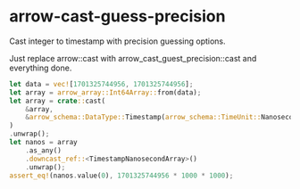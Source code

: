 # arrow-cast-guess-precision

Cast integer to timestamp with precision guessing options.

Just replace arrow::cast with arrow_cast_guest_precision::cast and everything done.

```rust
let data = vec![1701325744956, 1701325744956];
let array = arrow_array::Int64Array::from(data);
let array = crate::cast(
    &array,
    &arrow_schema::DataType::Timestamp(arrow_schema::TimeUnit::Nanosecond, None),
)
.unwrap();
let nanos = array
    .as_any()
    .downcast_ref::<TimestampNanosecondArray>()
    .unwrap();
assert_eq!(nanos.value(0), 1701325744956 * 1000 * 1000);
```

